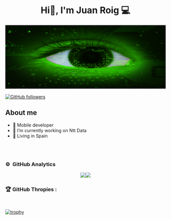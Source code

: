 <div align="center">
  <h1 align="center">Hi👋, I'm Juan Roig 💻</h1>
</div>

<div align="center">
  <img src="img/header.jpg"
  width="100%" 
  height="200">
</div>

[![GitHub followers](https://img.shields.io/github/followers/juanroig4t?style=social)](https://github.com/juanroig4t)

## About me

- 📲 Mobile developer
- 🔭 I’m currently working on Ntt Data
- 🏡 Living in Spain
<br>

</div>
<br>

### ⚙️ &nbsp;GitHub Analytics

<p align="center">
<a href="https://github.com/juanroig4t">
  <img height="180em" src="https://github-readme-stats-eight-theta.vercel.app/api?username=juanroig4t&show_icons=true&theme=algolia&include_all_commits=true&count_private=true"/><img height="180em" src="https://github-readme-stats-eight-theta.vercel.app/api/top-langs/?username=juanroig4t&layout=compact&langs_count=8&theme=algolia"/>
</a>
</p>

### 🏆 GitHub Thropies :

<br>

[![trophy](https://github-profile-trophy.vercel.app/?username=juanroig4t)](https://github.com/juanroig4t/github-profile-trophy)

<br>

